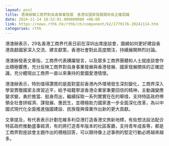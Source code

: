 ```yaml
---
layout: post
title: 港澳辦稱工商界對自身事業發展　香港及國家發展關係有正確認識
date: 2024-11-14 18:52:01.000000000 +08:00
link: https://news.rthk.hk/rthk/ch/component/k2/1779176-20241114.htm
categories: rthk
---
```


港澳辦表示，29名香港工商界代表日前在深圳出席座談會，圍繞如何更好建設香港貢獻國家深入交流、建言獻策，香港社會對此高度關注，持續展開熱烈討論。

港澳辦發表文章指，工商界代表踴躍發言，以及眾多工商界團體和人士就座談會作出積極響應，充分反映工商界對自身事業發展與香港發展、國家發展關係的正確認識，充分體現出工商界一直以來秉持的愛國愛港情懷。

港澳辦表示，特別值得讚賞的是面對當前香港內外環境發生深刻變化，工商界深入學習貫徹國家主席習近平，給予祖籍寧波香港企業家重要回信的精神，主動識變應變求變，勇於擔當、挺身而出，繼續採取一系列實實在在的舉措，支持特區政府帶領全社會拼經濟、謀發展、惠民生，並積極助力國家進一步全面深化改革，為以中國式現代化全面推進強國建設、民族復興偉業作出新的更大貢獻。

文章提及，有代表表示計劃在維多利亞港打造香港文旅新地標，有些想法設法配合特區政府推動盛事經濟，有的將打造青年版本的社區客廳，支持青年成長等，都是工商界對座談會主題作出的積極回答，可以期待像上述事例的堅定行動必將越來越多。
